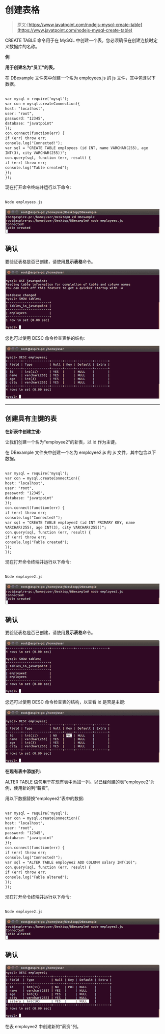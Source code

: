 # 创建表格

> 原文:[https://www.javatpoint.com/nodejs-mysql-create-table](https://www.javatpoint.com/nodejs-mysql-create-table)

CREATE TABLE 命令用于在 MySQL 中创建一个表。您必须确保在创建连接时定义数据库的名称。

**例**

**用于创建名为“员工”的表。**

在 DBexample 文件夹中创建一个名为 employees.js 的 js 文件，其中包含以下数据。

```

var mysql = require('mysql');
var con = mysql.createConnection({
host: "localhost",
user: "root",
password: "12345",
database: "javatpoint"
});
con.connect(function(err) {
if (err) throw err;
console.log("Connected!");
var sql = "CREATE TABLE employees (id INT, name VARCHAR(255), age INT(3), city VARCHAR(255))";
con.query(sql, function (err, result) {
if (err) throw err;
console.log("Table created");
});
});

```

现在打开命令终端并运行以下命令:

```

Node employees.js

```

![Node.js create table 1](img/9da59be9b463be8b4329eaf75407d7d1.png)

## 确认

要验证表格是否已创建，请使用**显示表格**命令。

![Node.js create table 2](img/2029422ea3b87f866f63e0be6bffffa2.png)

您也可以使用 DESC 命令检查表格的结构:

![Node.js create table 3](img/929b6af3c0c7c25ff8971bfafd0fda7e.png)

* * *

## 创建具有主键的表

**在新表中创建主键:**

让我们创建一个名为“employee2”的新表，以 id 作为主键。

在 DBexample 文件夹中创建一个名为 employee2.js 的 js 文件，其中包含以下数据。

```

var mysql = require('mysql');
var con = mysql.createConnection({
host: "localhost",
user: "root",
password: "12345",
database: "javatpoint"
});
con.connect(function(err) {
if (err) throw err;
console.log("Connected!");
var sql = "CREATE TABLE employee2 (id INT PRIMARY KEY, name VARCHAR(255), age INT(3), city VARCHAR(255))";
con.query(sql, function (err, result) {
if (err) throw err;
console.log("Table created");
});
});

```

现在打开命令终端并运行以下命令:

```

Node employee2.js

```

![Node.js create table 4](img/f7b0b5ab1fcda5c50c1267252906c866.png)

## 确认

要验证表格是否已创建，请使用**显示表格**命令。

![Node.js create table 5](img/8de8b4f4c0b4f3ea04c43822c92c7c0b.png)

您还可以使用 DESC 命令检查表的结构，以查看 id 是否是主键:

![Node.js create table 6](img/9ee43f437b15a3210852406353fd8a19.png)

**在现有表中添加列:**

ALTER TABLE 语句用于在现有表中添加一列。以已经创建的表“employee2”为例，使用新的列“薪资”。

用以下数据替换“employee2”表中的数据:

```

var mysql = require('mysql');
var con = mysql.createConnection({
host: "localhost",
user: "root",
password: "12345",
database: "javatpoint"
});
con.connect(function(err) {
if (err) throw err;
console.log("Connected!");
var sql = "ALTER TABLE employee2 ADD COLUMN salary INT(10)";
con.query(sql, function (err, result) {
if (err) throw err;
console.log("Table altered");
});
});

```

现在打开命令终端并运行以下命令:

```

Node employee2.js

```

![Node.js create table 7](img/1cf5af13169e9dc7bbc307f981ec6543.png)

## 确认

![Node.js create table 8](img/02a77e0e507c829d703c1d3d8ebb3224.png)

在表 employee2 中创建新的“薪资”列。